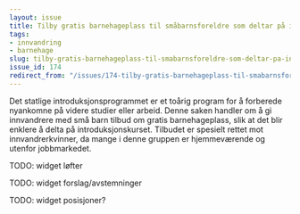 ```yaml
---
layout: issue
title: Tilby gratis barnehageplass til småbarnsforeldre som deltar på introduksjonskurset
tags:
- innvandring
- barnehage
slug: tilby-gratis-barnehageplass-til-smabarnsforeldre-som-deltar-pa-introduksjonskurset
issue_id: 174
redirect_from: "/issues/174-tilby-gratis-barnehageplass-til-smabarnsforeldre-som-deltar-pa-introduksjonskurset"
---
```


Det statlige introduksjonsprogrammet er et toårig program for å forberede nyankomne på videre studier eller arbeid. Denne saken handler om å gi innvandrere med små barn tilbud om gratis barnehageplass, slik at det blir enklere å delta på introduksjonskurset. Tilbudet er spesielt rettet mot innvandrerkvinner, da mange i denne gruppen er hjemmeværende og utenfor jobbmarkedet. 

TODO: widget løfter

TODO: widget forslag/avstemninger

TODO: widget posisjoner?

